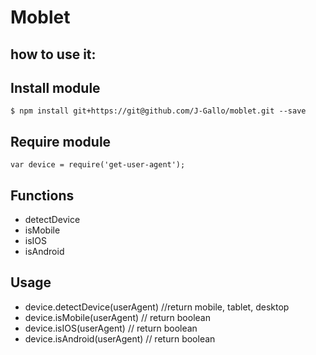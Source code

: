 # Moblet

## how to use it:

## Install module
    $ npm install git+https://git@github.com/J-Gallo/moblet.git --save

## Require module
    var device = require('get-user-agent');

## Functions

  * detectDevice
  * isMobile
  * isIOS
  * isAndroid

## Usage

  * device.detectDevice(userAgent) //return mobile, tablet, desktop
  * device.isMobile(userAgent) // return boolean
  * device.isIOS(userAgent) // return boolean
  * device.isAndroid(userAgent) // return boolean
